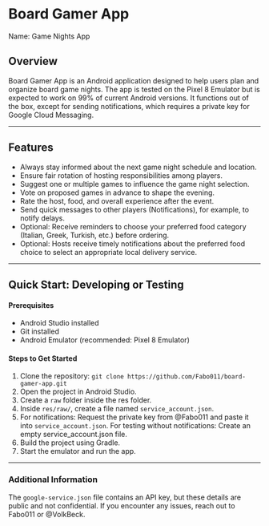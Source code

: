 # Board Gamer App

Name: Game Nights App

## Overview
Board Gamer App is an Android application designed to help users plan and organize board game nights. 
The app is tested on the Pixel 8 Emulator but is expected to work on 99% of current Android versions. 
It functions out of the box, except for sending notifications, which requires a private key for Google Cloud Messaging.

---

## Features
- Always stay informed about the next game night schedule and location. 
- Ensure fair rotation of hosting responsibilities among players. 
- Suggest one or multiple games to influence the game night selection. 
- Vote on proposed games in advance to shape the evening. 
- Rate the host, food, and overall experience after the event. 
- Send quick messages to other players (Notifications), for example, to notify delays. 
- Optional: Receive reminders to choose your preferred food category (Italian, Greek, Turkish, etc.) before ordering. 
- Optional: Hosts receive timely notifications about the preferred food choice to select an appropriate local delivery service.

---

## Quick Start: Developing or Testing

#### Prerequisites
- Android Studio installed
- Git installed
- Android Emulator (recommended: Pixel 8 Emulator)

#### Steps to Get Started

1. Clone the repository: `git clone https://github.com/Fabo011/board-gamer-app.git`
2. Open the project in Android Studio.
3. Create a `raw` folder inside the res folder.
4. Inside `res/raw/`, create a file named `service_account.json`. 
5. For notifications: Request the private key from @Fabo011 and paste it into `service_account.json`. For testing without notifications: Create an empty service_account.json file.
6. Build the project using Gradle. 
7. Start the emulator and run the app.

---

### Additional Information
The `google-service.json` file contains an API key, but these details are public and not confidential.
If you encounter any issues, reach out to Fabo011 or @VolkBeck.
